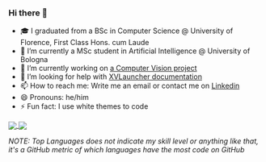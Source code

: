 ### Hi there 👋

- 🎓 I graduated from a BSc in Computer Science @ University of Florence, First Class Hons. cum Laude
- 🌱 I’m currently a MSc student in Artificial Intelligence @ University of Bologna
- 🔭 I’m currently working on [a Computer Vision project](https://github.com/valentinaboriano/Computer-Vision)
- 🤔 I’m looking for help with [XVLauncher documentation](https://github.com/sasso-effe/XVlauncher)
- 📫 How to reach me: Write me an email or contact me on [Linkedin](https://www.linkedin.com/in/pietro-fanti/)
- 😄 Pronouns: he/him
- ⚡ Fun fact: I use white themes to code

<a href="https://github.com/sasso-effe/sasso-effe">
  <img align="center" src="https://github-readme-stats.vercel.app/api?username=sasso-effe&count_private=true&show_icons=true&theme=buefy" />
</a>
<a href="https://github.com/sasso-effe/sasso-effe">
  <img align="center" src="https://github-readme-stats.vercel.app/api/top-langs/?username=sasso-effe&layout=compact&theme=buefy&langs_count=4" />
</a>

_NOTE: Top Languages does not indicate my skill level or anything like that, it's a GitHub metric of which languages have the most code on GitHub_
